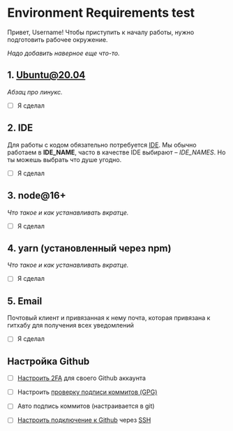 # Environment Requirements test

  

Привет, Username! Чтобы приступить к началу работы, нужно подготовить рабочее окружение.

*Надо добавить наверное еще что-то.*

  

## 1. Ubuntu@20.04

  

*Абзац про линукс.*

  

- [ ] Я сделал

  

## 2. IDE

  

Для работы с кодом обязательно потребуется [IDE](https://ru.wikipedia.org/wiki/%D0%98%D0%BD%D1%82%D0%B5%D0%B3%D1%80%D0%B8%D1%80%D0%BE%D0%B2%D0%B0%D0%BD%D0%BD%D0%B0%D1%8F_%D1%81%D1%80%D0%B5%D0%B4%D0%B0_%D1%80%D0%B0%D0%B7%D1%80%D0%B0%D0%B1%D0%BE%D1%82%D0%BA%D0%B8). Мы обычно работаем в **IDE_NAME**, часто в качестве IDE выбирают – *IDE_NAMES*. Но ты можешь выбрать что душе угодно.

  

- [ ] Я сделал

  

## 3. node@16+

  

*Что такое и как устанавливать вкратце.*

  

- [ ] Я сделал

  

## 4. yarn (установленный через npm)

  

*Что такое и как устанавливать вкратце.*

  

- [ ] Я сделал

  

## 5. Email

  

Почтовый клиент и привязанная к нему почта, которая привязана к гитхабу для получения всех уведомлений

  

- [ ] Я сделал

  

## Настройка Github

  

- [ ] [Настроить 2FA](https://docs.github.com/en/authentication/securing-your-account-with-two-factor-authentication-2fa) для своего Github аккаунта

- [ ] Настроить [проверку подписи коммитов (GPG)](https://docs.github.com/en/authentication/managing-commit-signature-verification)

- [ ] Авто подпись коммитов (настраивается в git)

- [ ] [Настроить подключение к Github](https://docs.github.com/en/authentication/connecting-to-github-with-ssh) через [SSH](https://ru.wikipedia.org/wiki/SSH)